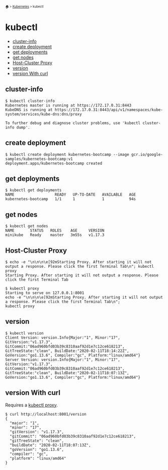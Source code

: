 <sub><sup>:house: > <a href="kubernetes.html">Kubernetes</a> > kubectl</sup></sub>

# kubectl

- [cluster-info](#cluster-info)
- [create deployment](#create-deployment)
- [get deployments](#get-deployments)
- [get nodes](#get-nodes)
- [Host-Cluster Proxy](#host-cluster-proxy)
- [version](#version)
- [version With curl](#version-with-curl)

## cluster-info

```shell
$ kubectl cluster-info
Kubernetes master is running at https://172.17.0.31:8443
KubeDNS is running at https://172.17.0.31:8443/api/v1/namespaces/kube-system/services/kube-dns:dns/proxy

To further debug and diagnose cluster problems, use 'kubectl cluster-info dump'.
```

## create deployment

```shell
$ kubectl create deployment kubernetes-bootcamp --image gcr.io/google-samples/kubernetes-bootcamp:v1
deployment.apps/kubernetes-bootcamp created
```

## get deployments

```shell
$ kubectl get deployments
NAME                  READY   UP-TO-DATE   AVAILABLE   AGE
kubernetes-bootcamp   1/1     1            1           94s
```

## get nodes

```shell
$ kubectl get nodes
NAME       STATUS   ROLES    AGE     VERSION
minikube   Ready    master   3m55s   v1.17.3
```

## Host-Cluster Proxy

```
$ echo -e "\n\n\n\e[92mStarting Proxy. After starting it will not output a response. Please click the first Terminal Tab\n"; kubectl proxy
Starting Proxy. After starting it will not output a response. Please click the first Terminal Tab

$ kubectl proxy
Starting to serve on 127.0.0.1:8001
echo -e "\n\n\n\e[92mStarting Proxy. After starting it will not output a response. Please click the first Terminal Tab\n"; 
kubectl proxy
```

## version

```shell
$ kubectl version
Client Version: version.Info{Major:"1", Minor:"17", GitVersion:"v1.17.3", GitCommit:"06ad960bfd03b39c8310aaf92d1e7c12ce618213", GitTreeState:"clean", BuildDate:"2020-02-11T18:14:22Z", GoVersion:"go1.13.6", Compiler:"gc", Platform:"linux/amd64"}
Server Version: version.Info{Major:"1", Minor:"17", GitVersion:"v1.17.3", GitCommit:"06ad960bfd03b39c8310aaf92d1e7c12ce618213", GitTreeState:"clean", BuildDate:"2020-02-11T18:07:13Z", GoVersion:"go1.13.6", Compiler:"gc", Platform:"linux/amd64"}
```

## version With curl

Requires a [kubectl proxy](#host-cluster-proxy).

```shell
$ curl http://localhost:8001/version
{
  "major": "1",
  "minor": "17",
  "gitVersion": "v1.17.3",
  "gitCommit": "06ad960bfd03b39c8310aaf92d1e7c12ce618213",
  "gitTreeState": "clean",
  "buildDate": "2020-02-11T18:07:13Z",
  "goVersion": "go1.13.6",
  "compiler": "gc",
  "platform": "linux/amd64"
}
```